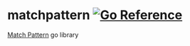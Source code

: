 # matchpattern [![Go Reference](https://pkg.go.dev/badge/github.com/aquilax/matchpattern.svg)](https://pkg.go.dev/github.com/aquilax/matchpattern)

[Match Pattern](https://developer.mozilla.org/en-US/docs/Mozilla/Add-ons/WebExtensions/Match_patterns) go library
